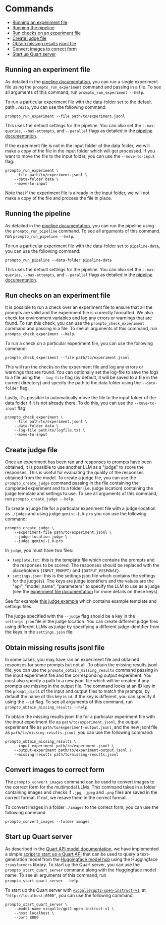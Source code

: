 # Commands

* [Running an experiment file](#running-an-experiment-file)
* [Running the pipeline](#running-the-pipeline)
* [Run checks on an experiment file](#run-checks-on-an-experiment-file)
* [Create judge file](#create-judge-file)
* [Obtain missing results jsonl file](#obtain-missing-results-jsonl-file)
* [Convert images to correct form](#convert-images-to-correct-form)
* [Start up Quart server](#start-up-quart-server)

## Running an experiment file

As detailed in the [pipeline documentation](pipeline.md), you can run a single experiment file using the `prompto_run_experiment` command and passing in a file. To see all arguments of this command, run `prompto_run_experiment --help`.

To run a particular experiment file with the data-folder set to the default path `./data`, you can use the following command:
```
prompto_run_experiment --file path/to/experiment.jsonl
```

This uses the default settings for the pipeline. You can also set the `--max-queries`, `--max-attempts`, and `--parallel` flags as detailed in the [pipeline documentation](./pipeline.md).

If the experiment file is not in the input folder of the data folder, we will make a copy of the file in the input folder which will get processed. If you want to move the file to the input folder, you can use the `--move-to-input` flag:
```
prompto_run_experiment \
    --file path/to/experiment.jsonl \
    --data-folder data \
    --move-to-input
```

Note that if the experiment file is already in the input folder, we will not make a copy of the file and process the file in place.

## Running the pipeline

As detailed in the [pipeline documentation](pipeline.md), you can run the pipeline using the `prompto_run_pipeline` command. To see all arguments of this command, run `prompto_run_pipeline --help`.

To run a particular experiment file with the data-folder set to `pipeline-data`, you can use the following command:
```
prompto_run_pipeline --data-folder pipeline-data
```

This uses the default settings for the pipeline. You can also set the `--max-queries`, `--max-attempts`, and `--parallel` flags as detailed in the [pipeline documentation](pipeline.md).

## Run checks on an experiment file

It is possible to run a check over an experiment file to ensure that all the prompts are valid and the experiment file is correctly formatted. We also check for environment variables and log any errors or warnings that are found. To run this check, you can use the `prompto_check_experiment` command and passing in a file. To see all arguments of this command, run `prompto_check_experiment --help`.

To run a check on a particular experiment file, you can use the following command:
```
prompto_check_experiment --file path/to/experiment.jsonl
```

This will run the checks on the experiment file and log any errors or warnings that are found. You can optionally set the log-file to save the logs to a file using the `--log-file` flag (by default, it will be saved to a file in the current directory) and specify the path to the data folder using the `--data-folder` flag.

Lastly, it's possible to automatically move the file to the input folder of the data folder if it is not already there. To do this, you can use the `--move-to-input` flag:
```
prompto_check_experiment \
    --file path/to/experiment.jsonl \
    --data-folder data \
    --log-file path/to/logfile.txt \
    --move-to-input
```

## Create judge file

Once an experiment has been ran and responses to prompts have been obtained, it is possible to use another LLM as a "judge" to score the responses. This is useful for evaluating the quality of the responses obtained from the model. To create a judge file, you can use the `prompto_create_judge` command passing in the file containing the completed experiment and to a folder (i.e. judge location) containing the judge template and settings to use. To see all arguments of this command, run `prompto_create_judge --help`.

To create a judge file for a particular experiment file with a judge-location as `./judge` and using judge `gemini-1.0-pro` you can use the following command:
```
prompto_create_judge \
    --experiment-file path/to/experiment.jsonl \
    --judge-location judge \
    --judge gemini-1.0-pro
```

In `judge`, you must have two files:

* `template.txt`: this is the template file which contains the prompts and the responses to be scored. The responses should be replaced with the placeholders `{INPUT_PROMPT}` and `{OUTPUT_RESPONSE}`.
* `settings.json`: this is the settings json file which contains the settings for the judge(s). The keys are judge identifiers and the values are the "api", "model_name", "parameters" to specify the LLM to use as a judge (see the [experiment file documentation](experiment_file.md) for more details on these keys).

See for example [this judge example](./../examples/data/data/judge) which contains example template and settings files.

The judge specified with the `--judge` flag should be a key in the `settings.json` file in the judge location. You can create different judge files using different LLMs as judge by specifying a different judge identifier from the keys in the `settings.json` file.

## Obtain missing results jsonl file

In some cases, you may have ran an experiment file and obtained responses for some prompts but not all. To obtain the missing results jsonl file, you can use the `prompto_obtain_missing_results` command passing in the input experiment file and the corresponding output experiment. You must also specify a path to a new jsonl file which will be created if any prompts are missing in the output file. The command looks at an ID key in the `prompt_dict`s of the input and output files to match the prompts, by default the name of this key is `id`. If the key is different, you can specify it using the `--id` flag. To see all arguments of this command, run `prompto_obtain_missing_results --help`.

To obtain the missing results jsonl file for a particular experiment file with the input experiment file as `path/to/experiment.jsonl`, the output experiment file as `path/to/experiment-output.jsonl`, and the new jsonl file as `path/to/missing-results.jsonl`, you can use the following command:
```
prompto_obtain_missing_results \
    --input-experiment path/to/experiment.jsonl \
    --output-experiment path/to/experiment-output.jsonl \
    --missing-results path/to/missing-results.jsonl
```

## Convert images to correct form

The `prompto_convert_images` command can be used to convert images to the correct form for the multimodal LLMs. This command takes in a folder containing images and checks if `.jpg`, `.jpeg` and `.png` files are saved in the correct format. If not, we resave them in the correct format.

To convert images in a folder `./images` to the correct form, you can use the following command:
```
prompto_convert_images --folder images
```

## Start up Quart server

As described in the [Quart API model documentation](./quart.md), we have implemented a simple [script to start up a Quart API](https://github.com/alan-turing-institute/prompto/blob/main/src/prompto/apis/quart/quart_api.py) that can be used to query a text-generation model from the [Huggingface model hub](https://huggingface.co/models) using the Huggingface `transformers` library. To start up the Quart server, you can use the `prompto_start_quart_server` command along with the Huggingface model name. To see all arguments of this command, run `prompto_start_quart_server --help`.

To start up the Quart server with [`vicgalle/gpt2-open-instruct-v1`](https://huggingface.co/vicgalle/gpt2-open-instruct-v1), at `"http://localhost:8000"`, you can use the following command:
```
prompto_start_quart_server \
    --model-name vicgalle/gpt2-open-instruct-v1 \
    --host localhost \
    --port 8000
```
